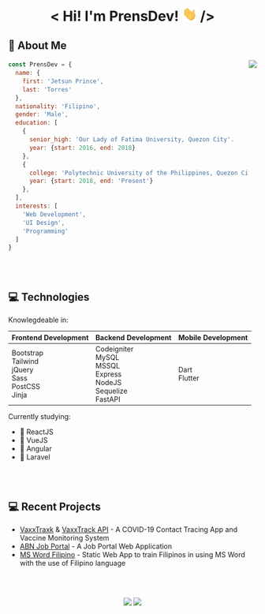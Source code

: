 <h1 align="center">< Hi! I'm PrensDev! <img src="https://raw.githubusercontent.com/ABSphreak/ABSphreak/master/gifs/Hi.gif" width="30px"> /></h1>

## 👦 About Me

<img align="right" src="https://c.tenor.com/y2JXkY1pXkwAAAAC/cat-computer.gif">

```javascript
const PrensDev = {
  name: {
    first: 'Jetsun Prince',
    last: 'Torres'
  },
  nationality: 'Filipino',
  gender: 'Male',
  education: [
    {
      senior_high: 'Our Lady of Fatima University, Quezon City'.
      year: {start: 2016, end: 2018}
    },
    {
      college: 'Polytechnic University of the Philippines, Quezon City'.
      year: {start: 2018, end: 'Present'}
    },
  ],
  interests: [
    'Web Development',
    'UI Design',
    'Programming'
  ]
}
```

<br>
<br>
  
## 💻 Technologies

Knowlegdeable in:

<table align="center">
  <thead>
    <th>Frontend Development</th>
    <th>Backend Development</th>
    <th>Mobile Development</th>
  </thead>
  <tbody>
    <tr>
      <td>
        <div>Bootstrap</div>
        <div>Tailwind</div>
        <div>jQuery</div>
        <div>Sass</div>
        <div>PostCSS</div>
        <div>Jinja</div>
      </td>
      <td>
        <div>Codeigniter</div>
        <div>MySQL</div>
        <div>MSSQL</div>
        <div>Express</div>
        <div>NodeJS</div>
        <div>Sequelize</div>
        <div>FastAPI</div>
      </td>
      <td>
        <div>Dart</div>
        <div>Flutter</div>
      </td>
    </tr>
  </tbody>
</table>

Currently studying:
- 🤗 ReactJS
- 🤗 VueJS
- 🤗 Angular
- 🤗 Laravel

<br>
<br>
  
## 💻 Recent Projects

- [VaxxTraxk](https://github.com/PrensDev/vaxxtrack) & [VaxxTrack API](https://github.com/PrensDev/vaxxtrack-api) - A COVID-19 Contact Tracing App and Vaccine Monitoring System
- [ABN Job Portal](https://github.com/PrensDev/ABN-Job-Portal) - A Job Portal Web Application
- [MS Word Filipino](https://github.com/PrensDev/mswordfilipino) - Static Web App to train Filipinos in using MS Word with the use of Filipino language
  
<br>
<br>
  
 
<p align="center">
  <img width="48%" src="https://github-readme-stats.vercel.app/api?username=PrensDev&show_icons=true&theme=onedark" />
  <img width="48%" src="https://github-readme-streak-stats.herokuapp.com/?user=PrensDev&theme=onedark" />
</p>
